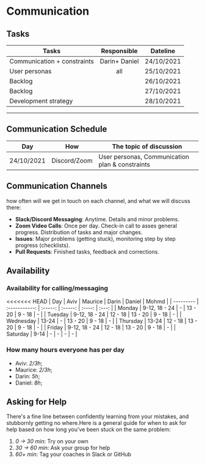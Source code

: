 # Communication

## Tasks

| Tasks                       |  Responsible  |  Dateline  |
| --------------------------- | :-----------: | :--------: |
| Communication + constraints | Darin+ Daniel | 24/10/2021 |
| User personas               |      all      | 25/10/2021 |
| Backlog                     |               | 26/10/2021 |
| Backlog                     |               | 27/10/2021 |
| Development strategy        |               | 28/10/2021 |

<!-- any general rules you'd like to set for your group? -->

---

## Communication Schedule

| Day        |     How      | The topic of discussion                         |
| ---------- | :----------: | ----------------------------------------------- |
| 24/10/2021 | Discord/Zoom | User personas, Communication plan & constraints |

## Communication Channels

how often will we get in touch on each channel, and what we will discuss there:

- **Slack/Discord Messaging**: Anytime. Details and minor problems.
- **Zoom Video Calls**: Once per day. Check-in call to asses general progress.
  Distribution of tasks and major changes.
- **Issues**: Major problems (getting stuck), monitoring step by step progress
  (checklists).
- **Pull Requests**: Finished tasks, feedback and corrections.

## Availability

### Availability for calling/messaging

<<<<<<< HEAD | Day | Aviv | Maurice | Darin | Daniel | Mohmd | | --------- |
:-----------: | :-----: | :-----: | :----: | :---: | | Monday | 9-12, 18 - 24
| - | 13 - 20 | 9 - 18 | - | | Tuesday | 9-12, 18 - 24 | 12 - 18 | 13 - 20 | 9 -
18 | - | | Wednesday | 13-24 | - | 13 - 20 | 9 - 18 | - | | Thursday | 13-24 |
12 - 18 | 13 - 20 | 9 - 18 | - | | Friday | 9-12, 18 - 24 | 12 - 18 | 13 - 20 |
9 - 18 | - | | Saturday | 9-14 | - | - | - | - |

### How many hours everyone has per day

- Aviv: _2/3h_;
- Maurice: _2/3h_;
- Darin: _5h_;
- Daniel: _8h_;

## Asking for Help

There's a fine line between confidently learning from your mistakes, and
stubbornly getting no where.Here is a general guide for when to ask for help
based on how long you've been stuck on the same problem:

1. _0 -> 30 min_: Try on your own
2. _30 -> 60 min_: Ask your group for help
3. _60+ min_: Tag your coaches in Slack or GitHub
